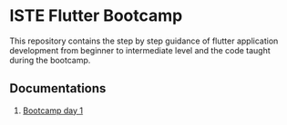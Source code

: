 # ISTE Flutter Bootcamp

This repository contains the step by step guidance of flutter application development from beginner to intermediate level and the code taught during the bootcamp.

## Documentations

1. [Bootcamp day 1](pages/setting_up.md)
